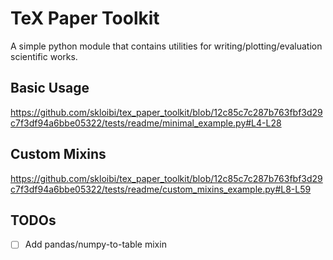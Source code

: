 # TeX Paper Toolkit

A simple python module that contains utilities for writing/plotting/evaluation scientific works.

## Basic Usage

https://github.com/skloibi/tex_paper_toolkit/blob/12c85c7c287b763fbf3d29c7f3df94a6bbe05322/tests/readme/minimal_example.py#L4-L28

## Custom Mixins

https://github.com/skloibi/tex_paper_toolkit/blob/12c85c7c287b763fbf3d29c7f3df94a6bbe05322/tests/readme/custom_mixins_example.py#L8-L59

## TODOs

- [ ] Add pandas/numpy-to-table mixin
